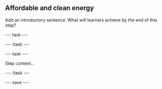 ## Affordable and clean energy

Add an introductory sentence. What will learners achieve by the end of this step?

--- task ---

--- /task ---

--- task ---

Step content...

--- /task ---

--- save ---
